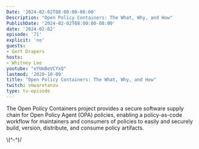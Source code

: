 ```yaml
---
Date: '2024-02-02T08:00:00-08:00'
Description: "Open Policy Containers: The What, Why, and How"
PublishDate: '2024-02-02T08:00:00-08:00'
date: '2024-02-02'
episode: '71'
explicit: 'no'
guests:
- Gert Drapers
hosts:
- Whitney Lee
youtube: "eYUmBeVCYxQ"
lastmod: '2020-10-09'
title: "Open Policy Containers: The What, Why, and How"
twitch: vmwaretanzu
type: tv-episode
---
```


The Open Policy Containers project provides a secure software supply chain for Open Policy Agent (OPA) policies, enabling a policy-as-code workflow for maintainers and consumers of policies to easily and securely build, version, distribute, and consume policy artifacts.


\\(^-^)/
